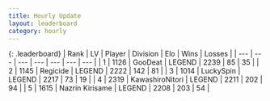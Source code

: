 ```yaml
---
title: Hourly Update
layout: leaderboard
category: hourly
---
```


{: .leaderboard}
| Rank | LV | Player | Division | Elo | Wins | Losses |
| --- | --- | --- | --- | --- | --- | --- |
| <span data-change="0">1</span> | 1126 | <span title="ID: 416373">GooDeat</span> | LEGEND | <span data-change="0">2239</span> | <span data-change="0">85</span> | <span data-change="0">35</span> |
| <span data-change="0">2</span> | 1145 | <span title="ID: 353063">Regicide</span> | LEGEND | <span data-change="-6">2222</span> | <span data-change="1">142</span> | <span data-change="1">81</span> |
| <span data-change="0">3</span> | 1014 | <span title="ID: 498412">LuckySpin</span> | LEGEND | <span data-change="0">2217</span> | <span data-change="0">73</span> | <span data-change="0">19</span> |
| <span data-change="0">4</span> | 2319 | <span title="ID: 164871">KawashiroNitori</span> | LEGEND | <span data-change="0">2211</span> | <span data-change="0">202</span> | <span data-change="0">94</span> |
| <span data-change="0">5</span> | 1615 | <span title="ID: 315148">Nazrin Kirisame</span> | LEGEND | <span data-change="0">2208</span> | <span data-change="0">203</span> | <span data-change="0">54</span> |